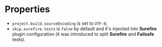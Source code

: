 <!---
# This file is part of the pl.wrzasq.parent.
#
# @license http://mit-license.org/ The MIT license
# @copyright 2015, 2019 © by Rafał Wrzeszcz - Wrzasq.pl.
-->

# Properties

-   `project.build.sourceEncoding` is set to `UTF-8`;
-   `skip.surefire.tests` is `false` by default and it's injected into **Surefire** plugin configuration (it was
introduced to split **Surefire** and **Failsafe** tests).
